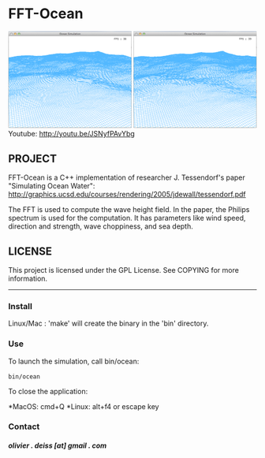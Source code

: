 # FFT-Ocean

![Screenshot](Screenshot.png)
Youtube: http://youtu.be/JSNyfPAvYbg

## PROJECT

FFT-Ocean is a C++ implementation of researcher J. Tessendorf's paper "Simulating Ocean Water":
http://graphics.ucsd.edu/courses/rendering/2005/jdewall/tessendorf.pdf

The FFT is used to compute the wave height field. In the paper, the Philips spectrum is used for the computation. It has parameters like wind speed, direction and strength, wave choppiness, and sea depth.

## LICENSE

This project is licensed under the GPL License. See COPYING for more information.

***

### Install

Linux/Mac : 'make' will create the binary in the 'bin' directory.

### Use

To launch the simulation, call bin/ocean:

    bin/ocean

To close the application:

   *MacOS: cmd+Q
   *Linux: alt+f4 or escape key

### Contact

##### olivier . deiss [at] gmail . com